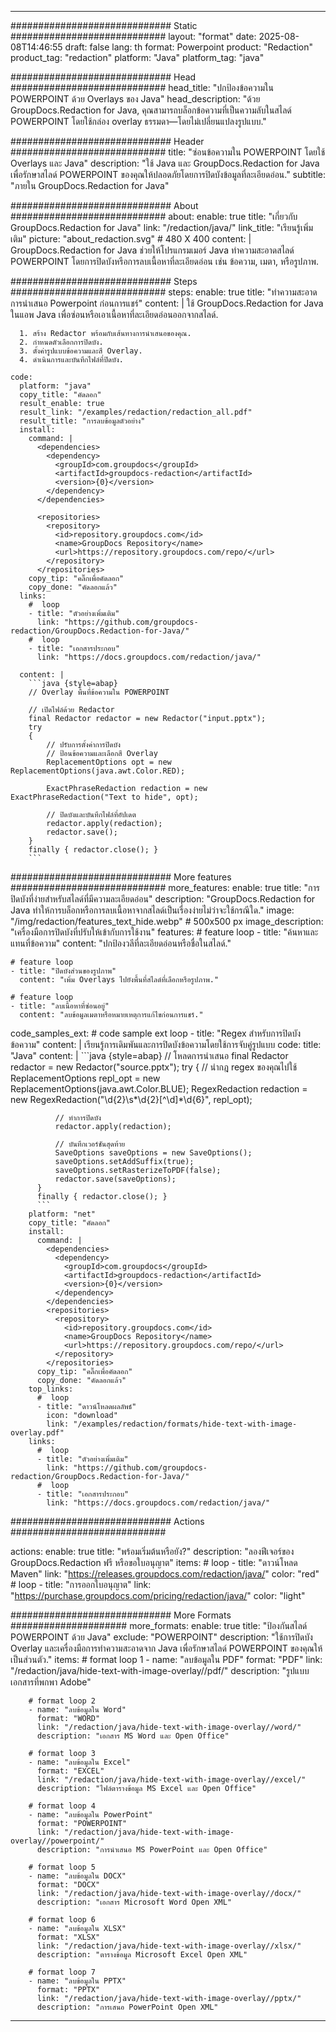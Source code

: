 
---
############################# Static ############################
layout: "format"
date:  2025-08-08T14:46:55
draft: false
lang: th
format: Powerpoint
product: "Redaction"
product_tag: "redaction"
platform: "Java"
platform_tag: "java"

############################# Head ############################
head_title: "ปกป้องข้อความใน POWERPOINT ด้วย Overlays ของ Java"
head_description: "ด้วย GroupDocs.Redaction for Java, คุณสามารถบล็อกข้อความที่เป็นความลับในสไลด์ POWERPOINT โดยใช้กล่อง overlay ธรรมดา—โดยไม่เปลี่ยนแปลงรูปแบบ."

############################# Header ############################
title: "ซ่อนข้อความใน POWERPOINT โดยใช้ Overlays และ Java" 
description: "ใช้ Java และ GroupDocs.Redaction for Java เพื่อรักษาสไลด์ POWERPOINT ของคุณให้ปลอดภัยโดยการปิดบังข้อมูลที่ละเอียดอ่อน."
subtitle: "ภายใน GroupDocs.Redaction for Java" 

############################# About ############################
about:
    enable: true
    title: "เกี่ยวกับ GroupDocs.Redaction for Java"
    link: "/redaction/java/"
    link_title: "เรียนรู้เพิ่มเติม"
    picture: "about_redaction.svg" # 480 X 400
    content: |
       GroupDocs.Redaction for Java ช่วยให้โปรแกรมเมอร์ Java ทำความสะอาดสไลด์ POWERPOINT โดยการปิดบังหรือการลบเนื้อหาที่ละเอียดอ่อน เช่น ข้อความ, เมตา, หรือรูปภาพ.

############################# Steps ############################
steps:
    enable: true
    title: "ทำความสะอาดการนำเสนอ Powerpoint ก่อนการแชร์"
    content: |
      ใช้ GroupDocs.Redaction for Java ในแอพ Java เพื่อซ่อนหรือเอาเนื้อหาที่ละเอียดอ่อนออกจากสไลด์.
      
      1. สร้าง Redactor พร้อมกับเส้นทางการนำเสนอของคุณ.
      2. กำหนดตัวเลือกการปิดบัง.
      3. ตั้งค่ารูปแบบข้อความและสี Overlay.
      4. ดำเนินการและบันทึกไฟล์ที่ปิดบัง.
   
    code:
      platform: "java"
      copy_title: "คัดลอก"
      result_enable: true
      result_link: "/examples/redaction/redaction_all.pdf"
      result_title: "การลบข้อมูลตัวอย่าง"
      install:
        command: |
          <dependencies>
            <dependency>
              <groupId>com.groupdocs</groupId>
              <artifactId>groupdocs-redaction</artifactId>
              <version>{0}</version>
            </dependency>
          </dependencies>

          <repositories>
            <repository>
              <id>repository.groupdocs.com</id>
              <name>GroupDocs Repository</name>
              <url>https://repository.groupdocs.com/repo/</url>
            </repository>
          </repositories>
        copy_tip: "คลิ๊กเพื่อคัดลอก"
        copy_done: "คัดลอกแล้ว"
      links:
        #  loop
        - title: "ตัวอย่างเพิ่มเติม"
          link: "https://github.com/groupdocs-redaction/GroupDocs.Redaction-for-Java/"
        #  loop
        - title: "เอกสารประกอบ"
          link: "https://docs.groupdocs.com/redaction/java/"
          
      content: |
        ```java {style=abap}
        // Overlay พื้นที่ข้อความใน POWERPOINT

        // เปิดไฟล์ด้วย Redactor
        final Redactor redactor = new Redactor("input.pptx");
        try
        {
            // ปรับการตั้งค่าการปิดบัง
            // ป้อนข้อความและเลือกสี Overlay
            ReplacementOptions opt = new ReplacementOptions(java.awt.Color.RED);
            
            ExactPhraseRedaction redaction = new ExactPhraseRedaction("Text to hide", opt);

            // ปิดบังและบันทึกไฟล์ที่อัปเดต
            redactor.apply(redaction);
            redactor.save();
        }
        finally { redactor.close(); }
        ```            


############################# More features ############################
more_features:
  enable: true
  title: "การปิดบังที่ง่ายสำหรับสไลด์ที่มีความละเอียดอ่อน"
  description: "GroupDocs.Redaction for Java ทำให้การบล็อกหรือการลบเนื้อหาจากสไลด์เป็นเรื่องง่ายไม่ว่าจะใช้กรณีใด."
  image: "/img/redaction/features_text_hide.webp" # 500x500 px
  image_description: "เครื่องมือการปิดบังที่ปรับให้เข้ากับการใช้งาน"
  features:
    # feature loop
    - title: "ค้นหาและแทนที่ข้อความ"
      content: "ปกป้องวลีที่ละเอียดอ่อนหรือชื่อในสไลด์."

    # feature loop
    - title: "ปิดบังส่วนของรูปภาพ"
      content: "เพิ่ม Overlays ไปยังพื้นที่สไลด์ที่เลือกหรือรูปภาพ."

    # feature loop
    - title: "ลบเนื้อหาที่ซ่อนอยู่"
      content: "ลบข้อมูลเมตาหรือหมายเหตุการแก้ไขก่อนการแชร์."
      
  code_samples_ext:
    # code sample ext loop
    - title: "Regex สำหรับการปิดบังข้อความ"
      content: |
        เรียนรู้การเดิมพันและการปิดบังข้อความโดยใช้การจับคู่รูปแบบ
      code:
        title: "Java"
        content: |
          ```java {style=abap}
          //  โหลดการนำเสนอ
          final Redactor redactor = new Redactor("source.pptx");
          try
          {
              // นำกฎ regex ของคุณไปใช้
              ReplacementOptions repl_opt = new ReplacementOptions(java.awt.Color.BLUE);
              RegexRedaction redaction = new RegexRedaction("\\d{2}\\s*\\d{2}[^\\d]*\\d{6}", repl_opt);
              
              // ทำการปิดบัง
              redactor.apply(redaction);

              // บันทึกเวอร์ชันสุดท้าย
              SaveOptions saveOptions = new SaveOptions();
              saveOptions.setAddSuffix(true);
              saveOptions.setRasterizeToPDF(false);
              redactor.save(saveOptions);
          }
          finally { redactor.close(); }
          ```
        platform: "net"
        copy_title: "คัดลอก"
        install:
          command: |
            <dependencies>
              <dependency>
                <groupId>com.groupdocs</groupId>
                <artifactId>groupdocs-redaction</artifactId>
                <version>{0}</version>
              </dependency>
            </dependencies>
            <repositories>
              <repository>
                <id>repository.groupdocs.com</id>
                <name>GroupDocs Repository</name>
                <url>https://repository.groupdocs.com/repo/</url>
              </repository>
            </repositories>
          copy_tip: "คลิ๊กเพื่อคัดลอก"
          copy_done: "คัดลอกแล้ว"
        top_links:
          #  loop
          - title: "ดาวน์โหลดผลลัพธ์"
            icon: "download"
            link: "/examples/redaction/formats/hide-text-with-image-overlay.pdf"
        links:
          #  loop
          - title: "ตัวอย่างเพิ่มเติม"
            link: "https://github.com/groupdocs-redaction/GroupDocs.Redaction-for-Java/"
          #  loop
          - title: "เอกสารประกอบ"
            link: "https://docs.groupdocs.com/redaction/java/"


############################# Actions ############################

actions:
  enable: true
  title: "พร้อมเริ่มต้นหรือยัง?"
  description: "ลองฟีเจอร์ของ GroupDocs.Redaction ฟรี หรือขอใบอนุญาต"
  items:
    #  loop
    - title: "ดาวน์โหลด Maven"
      link: "https://releases.groupdocs.com/redaction/java/"
      color: "red"
        #  loop
    - title: "การออกใบอนุญาต"
      link: "https://purchase.groupdocs.com/pricing/redaction/java/"
      color: "light"


############################# More Formats #####################
more_formats:
    enable: true
    title: "ป้องกันสไลด์ POWERPOINT ด้วย Java"
    exclude: "POWERPOINT"
    description: "ใช้การปิดบัง Overlay และเครื่องมือการทำความสะอาดจาก Java เพื่อรักษาสไลด์ POWERPOINT ของคุณให้เป็นส่วนตัว."
    items: 
        # format loop 1
        - name: "ลบข้อมูลใน PDF"
          format: "PDF"
          link: "/redaction/java/hide-text-with-image-overlay//pdf/"
          description: "รูปแบบเอกสารที่พกพา Adobe"

        # format loop 2
        - name: "ลบข้อมูลใน Word"
          format: "WORD"
          link: "/redaction/java/hide-text-with-image-overlay//word/"
          description: "เอกสาร MS Word และ Open Office"
          
        # format loop 3
        - name: "ลบข้อมูลใน Excel"
          format: "EXCEL"
          link: "/redaction/java/hide-text-with-image-overlay//excel/"
          description: "ไฟล์ตารางข้อมูล MS Excel และ Open Office"

        # format loop 4
        - name: "ลบข้อมูลใน PowerPoint"
          format: "POWERPOINT"
          link: "/redaction/java/hide-text-with-image-overlay//powerpoint/"
          description: "การนำเสนอ MS PowerPoint และ Open Office"

        # format loop 5
        - name: "ลบข้อมูลใน DOCX"
          format: "DOCX"
          link: "/redaction/java/hide-text-with-image-overlay//docx/"
          description: "เอกสาร Microsoft Word Open XML"
          
        # format loop 6
        - name: "ลบข้อมูลใน XLSX"
          format: "XLSX"
          link: "/redaction/java/hide-text-with-image-overlay//xlsx/"
          description: "ตารางข้อมูล Microsoft Excel Open XML"
          
        # format loop 7
        - name: "ลบข้อมูลใน PPTX"
          format: "PPTX"
          link: "/redaction/java/hide-text-with-image-overlay//pptx/"
          description: "การเสนอ PowerPoint Open XML"


---